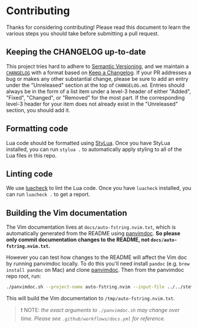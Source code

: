 # Contributing

Thanks for considering contributing! Please read this document to learn the various steps you should take before submitting a pull request.

## Keeping the CHANGELOG up-to-date

This project tries hard to adhere to [Semantic Versioning](https://semver.org/spec/v2.0.0.html), and we maintain a [`CHANGELOG`](https://github.com/stefanlogue/auto-fstring.nvim/blob/main/CHANGELOG.md) with a format based on [Keep a Changelog](https://keepachangelog.com/en/1.0.0/). 
If your PR addresses a bug or makes any other substantial change, please be sure to add an entry under the "Unreleased" section at the top of `CHANGELOG.md`.
Entries should always be in the form of a list item under a level-3 header of either "Added", "Fixed", "Changed", or "Removed" for the most part.
If the corresponding level-3 header for your item does not already exist in the "Unreleased" section, you should add it.

## Formatting code

Lua code should be formatted using [StyLua](https://github.com/JohnnyMorganz/StyLua). Once you have StyLua installed, you can run `stylua .` to automatically apply styling to all of the Lua files in this repo.

## Linting code

We use [luacheck](https://github.com/mpeterv/luacheck) to lint the Lua code. Once you have `luacheck` installed, you can run `luacheck .` to get a report.

## Building the Vim documentation

The Vim documentation lives at `docs/auto-fstring.nvim.txt`, which is automatically generated from the README using [panvimdoc](https://github.com/kdheepak/panvimdoc). **So please only commit documentation changes to the README, not `docs/auto-fstring.nvim.txt`.**

However you can test how changes to the README will affect the Vim doc by running panvimdoc locally.
To do this you'll need install `pandoc` (e.g. `brew install pandoc` on Mac) and clone [panvimdoc](https://github.com/kdheepak/panvimdoc). Then from the panvimdoc repo root, run:

```bash
./panvimdoc.sh --project-name auto-fstring.nvim --input-file ../../stefanlogue/auto-fstring.nvim/README.md --description 'reminders to keep hydrated while you code' --toc 'false' --vim-version 'NVIM >= v0.8.0' --demojify 'false' --dedup-subheadings 'false' --shift-heading-level-by '-1' && mv doc/auto-fstring.nvim.txt /tmp/
```

This will build the Vim documentation to `/tmp/auto-fstring.nvim.txt`.

> ❗ NOTE: *the exact arguments to `./panvimdoc.sh` may change over time. Please see `.github/workflows/docs.yml` for reference.*
